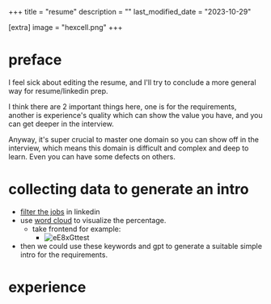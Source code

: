 +++
title = "resume"
description = ""
last_modified_date = "2023-10-29"

[extra]
image = "hexcell.png"
+++

# preface

I feel sick about editing the resume, and I'll try to conclude a more general way for resume/linkedin prep.

I think there are 2 important things here, one is for the requirements, another is experience's quality which can show the value you have, and you can get deeper in the interview. 

Anyway, it's super crucial to master one domain so you can show off in the interview, which means this domain is difficult and complex and deep to learn. Even you can have some defects on others.

# collecting data to generate an intro

- [filter the jobs](https://www.linkedin.com/jobs/search/?currentJobId=3641478664&distance=25&f_WT=2&geoId=91000000&keywords=frontend%20developer&origin=JOB_SEARCH_PAGE_KEYWORD_HISTORY&refresh=true&start=25) in linkedin
- use [word cloud](https://wordart.com/create) to visualize the percentage.
  - take frontend for example:
    - ![eE8xGttest](https://cdn.jsdelivr.net/gh/h3x311/upic@main/LC3/2024/eE8xGttest.jpg)
- then we could use these keywords and gpt to generate a suitable simple intro for the requirements.

# experience



